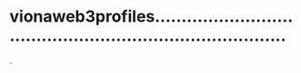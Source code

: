 # vionaweb3profiles..............................................................................
.
